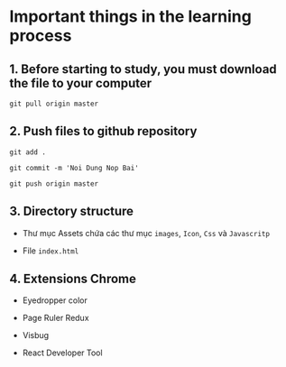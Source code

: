 # **Important things in the learning process**

## **1. Before starting to study, you must download the file to your computer**

```
git pull origin master
```

## **2. Push files to github repository**

```
git add .
```

```
git commit -m 'Noi Dung Nop Bai'
```

```
git push origin master
```

## **3. Directory structure**

- Thư mục Assets chứa các thư mục `images`, `Icon`, `Css` và `Javascritp`

- File `index.html`

## **4. Extensions Chrome**

- Eyedropper color

- Page Ruler Redux

- Visbug

- React Developer Tool